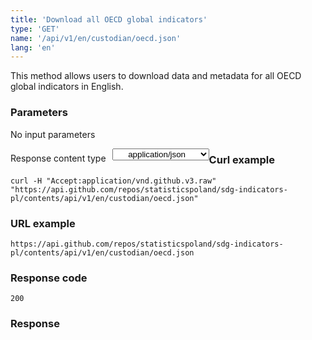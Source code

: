 ```yaml
---
title: 'Download all OECD global indicators'
type: 'GET'
name: '/api/v1/en/custodian/oecd.json'
lang: 'en'
---
```


This method allows users to download data and metadata for all OECD global indicators in English.

### Parameters

<p>No input parameters</p>

<p style='float:left;margin-top: 7px;'>Response content type</p>
<select style='float:left;padding: 0px 15px;width: 155px;margin-left: 10px;text-align-last: center;'>
  <option>application/json</option>
</select>

<div id='example1'>

<h3 id="przykładowy-curl">Curl example</h3>

<p><code class="highlighter-rouge">curl -H "Accept:application/vnd.github.v3.raw" "https://api.github.com/repos/statisticspoland/sdg-indicators-pl/contents/api/v1/en/custodian/oecd.json"</code></p>

<h3 id="przykładowy-url">URL example</h3>

<p><code class="highlighter-rouge">https://api.github.com/repos/statisticspoland/sdg-indicators-pl/contents/api/v1/en/custodian/oecd.json</code></p>

<h3 id="przykładowy-kod-odpowiedzi">Response code</h3>

<p><code class="highlighter-rouge">200</code></p>

<h3 id="przykładowa-odpowiedź">Response</h3>

<p><code class="highlighter-rouge" id="show-data-en-oecd">
</code></p>

</div>

<script>

$.getJSON('http://sdg.gov.pl/api/v1/en/custodian/oecd.json', function(data) {
    $('#show-data-en-oecd').html(JSON.stringify(data, null, 2));
});

</script>

